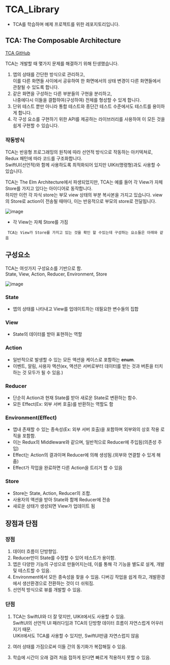 # TCA_Library
- TCA를 학습하며 예제 프로젝트를 위한 레포지토리입니다.

## TCA: The Composable Architecture
[TCA GitHub](https://github.com/pointfreeco/swift-composable-architecture?tab=readme-ov-file)

TCA는 개발할 때 몇가지 문제를 해결하기 위해 탄생했습니다.

1. 앱의 상태를 간단한 방식으로 관리하고, <br>이를 다른 화면들 사이에서 공유하여 한 화면에서의 상태 변경이 다른 화면들에서 관찰될 수 있도록 합니다.
2. 같은 화면을 구성하는 다른 부분들의 구현을 분리하고,<br> 나중에다시 이들을 결합하여(구성하여) 전체를 형성할 수 있게 합니다.
3. 단위 테스트 뿐만 아니라 통합 테스트와 종단간 테스트 수준에서도 테스트를 용이하게 합니다.
4. 각 구성 요소를 구현하기 위한 API를 제공하는 라이브러리를 사용하여 이 모든 것을 쉽게 구현할 수 있습니다.



### 작동방식
TCA는 반응형 프로그래밍의 원칙에 따라 선언적 방식으로 작동하는 아키텍쳐로, Redux 패턴에 따라 코드를 구조화합니다.<br>
SwiftUI(선언적)와 함께 사용하도록 최적화되어 있지만 UIKit(명령형)과도 사용할 수 있습니다.

TCA는 The Elm Architecture에서 파생되었지만, TCA는 예를 들어 각 View가 자체 Store를 가지고 있다는 아이디어로 동작합니다.<br>
하지만 이런 각 자식 store는 부모 view 상태의 부분 복사본을 가지고 있습니다.
view의 Store로 action이 전송될 때마다, 이는 반응적으로 부모의 store로 전달됩니다.


![image](https://github.com/user-attachments/assets/802e61fb-ebf9-4979-8bff-f0610399cb32)
- 각 View는 자체 Store를 가짐


` TCA는 View가 Store를 가지고 있는 것을 확인 할 수있는데 구성하는 요소들은 아래와 같음`

## 구성요소
TCA는 여섯가지 구성요소를 기반으로 함.</br>
State, View, Action, Reducer, Environment, Store

![image](https://github.com/user-attachments/assets/bcb75300-531f-46f7-a83a-b44050a18cdf)

### State
- 앱의 상태를 나타내고 View를 업데이트하는 데필요한 변수들의 집합
### View 
- State의 데이터를 받아 표현하는 역할
### Action
- 일반적으로 발생할 수 있는 모든 액션을 케이스로 포함하는 <b>enum</b>.
- 이벤트, 알림, 사용자 액션(ex, 액션은 서버로부터 데이터를 받는 것과 버튼을 터치하는 것 모두가 될 수 있음.)
### Reducer
- 단순히 Action과 현재 State를 받아 새로운 State로 변환하는 함수.
- 모든 Effect(Ex: 외부 서버 호출)를 반환하는 역할도 함
### Environment(Effect)
- 앱내 존재할 수 있는 종속성(Ex: 외부 서버 호출)을 포함하며 외부와의 상호 작용 로직을 포함함.
- 이는 Redux의 Middleware와 같으며, 일반적으로 Reducer에 주입됨(의존성 주입)
- Effect는 Action의 결과이며 Reducer에 의해 생성됨.(외부와 연결할 수 있게 해줌)
- Effect가 작업을 완료하면 다른 Action을 트리거 할 수 있음
### Store
- Store는 State, Action, Reducer의 조합.
- 사용자의 액션을 받아 State와 함께 Reducer에 전송
- 새로운 상태가 생성되면 View가 업데이트 됨

## 장점과 단점 
### 장점
1. 데이터 흐름이 단방향임.
2. Reducer만이 State를 수정할 수 있어 테스트가 용이함.
3. 앱은 다양한 기능의 구성으로 만들어지는데, 이를 통해 각 기능을 별도로 설계, 개발 및 테스트할 수 있음.
4. Environment에서 모든 종속성을 찾을 수 있음.
디버깅 작업을 쉽게 하고, 개발환경에서 생산환경으로 전환하는 것이 더 쉬워짐.
5. 선언적 방식으로 뷰를 개발할 수 있음.
### 단점
1. TCA는 SwiftUI와 더 잘 맞지만, UIKit에서도 사용할 수 있음.
<br>SwiftUI의 선언적 UI 패러다임과 TCA의 단방향 데이터 흐름이 자연스럽게 어우러지기 때문. 
<br>UIKit에서도 TCA를 사용할 수 있지만, SwiftUI만큼 자연스럽지 않음

2. 여러 상태를 가짐으로써 이들 간의 동기화가 복잡해질 수 있음.
3. 학습에 시간이 오래 걸려 처음 접하게 된다면 빠르게 적용하지 못할 수 있음.